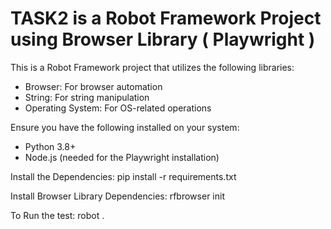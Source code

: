 # TASK2 is a Robot Framework Project using Browser Library ( Playwright )

This is a Robot Framework project that utilizes the following libraries:
- Browser: For browser automation
- String: For string manipulation
- Operating System: For OS-related operations

Ensure you have the following installed on your system:
- Python 3.8+
- Node.js (needed for the Playwright installation)

Install the Dependencies:
pip install -r requirements.txt

Install Browser Library Dependencies:
rfbrowser init

To Run the test:
robot .
